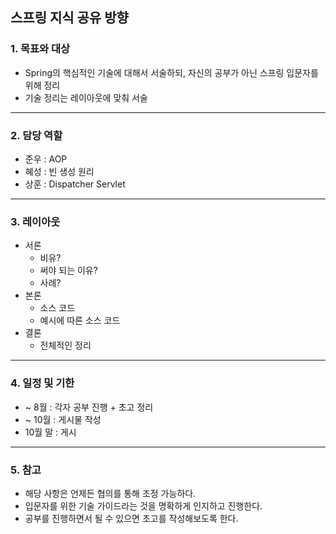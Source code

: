 ## 스프링 지식 공유 방향

### 1. 목표와 대상

- Spring의 핵심적인 기술에 대해서 서술하되, 자신의 공부가 아닌 스프링 입문자를 위해 정리
- 기술 정리는 레이아웃에 맞춰 서술

---

### 2. 담당 역할

- 준우 : AOP
- 혜성 : 빈 생성 원리
- 상훈 : Dispatcher Servlet

---

### 3. 레이아웃

- 서론 
  - 비유?
  - 써야 되는 이유?
  - 사례?
- 본론
  - 소스 코드
  - 예시에 따른 소스 코드
- 결론
  - 전체적인 정리

---

### 4. 일정 및 기한

- ~ 8월 : 각자 공부 진행 + 초고 정리
- ~ 10월 : 게시물 작성
- 10월 말 : 게시

---

### 5. 참고

- 해당 사항은 언제든 협의를 통해 조정 가능하다.
- 입문자를 위한 기술 가이드라는 것을 명확하게 인지하고 진행한다.
- 공부를 진행하면서 될 수 있으면 초고를 작성해보도록 한다.



